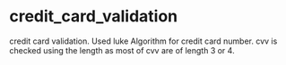 # credit_card_validation
credit card validation.
Used luke Algorithm for credit card number.
cvv is checked using the length as most of cvv are of length 3 or 4.
